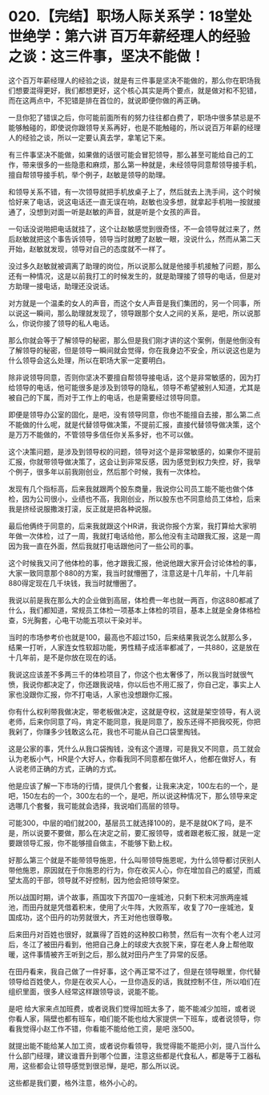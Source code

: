# 020.【完结】职场人际关系学：18堂处世绝学：第六讲  百万年薪经理人的经验之谈：这三件事，坚决不能做！

这个百万年薪经理人的经验之谈，就是有三件事是坚决不能做的，那么你在职场我们想要混得更好，我们都想更好，这个核心其实是两个要点，就是做对和不犯错，而在这两点中，不犯错是排在首位的，就说即便你做的再正确。

一旦你犯了错误之后，你可能前面所有的努力往往都白费了，职场中很多禁忌是不能够触碰的，即使说你跟领导关系再好，也是不能触碰的，所以说百万年薪的经理人的经验之谈，所以一定要认真去学，拿笔记下来。

有三件事坚决不能做，如果做的话很可能会冒犯领导，那么甚至可能给自己的工作，带来很多的一些隐患和麻烦，那么第一种就是，未经领导同意帮领导接手机，擅自帮领导接手机，举个例子，赵敏是领导的助理。

和领导关系不错，有一次领导就把手机放桌子上了，然后就去上洗手间，这个时候恰好来了电话，说这电话还一直无误在响，赵敏也没多想，就拿起手机啪一按就接通了，没想到对面一听是赵敏的声音，就是听是个女孩的声音。

一句话没说啪把电话就挂了，这个让赵敏感觉到很奇怪，不一会领导就过来了，然后赵敏就把这个事告诉领导，领导当时就瞪了赵敏一眼，没说什么，然而从第二天开始，赵敏就发现，领导对自己的态度就不一样了。

没过多久赵敏就被调离了助理的岗位，所以说那么就是他接手机接触了问题，那么还有一种情况，这是以前我打工的时候发生的，就是助理接了领导的电话，但是对方助理一接电话，助理还没说话。

对方就是一个温柔的女人的声音，而这个女人声音是我们集团的，另一个同事，所以说这一瞬间，那么助理就发现了，领导跟那个女人之间的关系，是吧，所以说那么，你说你接了领导的私人电话。

那么你就会等于了解领导的秘密，那么但是我们刚才讲的这个案例，倒是他倒没有了解领导的秘密，但是领导一瞬间就会觉得，你在我身边不安全，所以说这也是为什么领导会这么处理，所以在职场大家一定要明白。

除非说领导同意，否则你坚决不要擅自帮领导接电话，这个是非常敏感的，因为打给领导的电话，他可能很多是涉及到领导的隐私，领导不希望被别人知道，尤其是被自己的下属，而对于工作上的电话，也是需要经过领导同意。

即便是领导办公室的固化，是吧，没有领导同意，你也不能擅自去接，那么第二点不能做的什么呢，就是代替领导做决策，不提前汇报，直接代替领导做决策，这个是万万不能做的，不管领导多信任你关系多好，也不可以做。

这个决策问题，是涉及到领导权的问题，领导对这个是非常敏感的，如果你不提前汇报，你就带领导做决策了，这会让到非常反感，因为感觉到权力失控，好，我举个例子，很多年以前我刚创业，然后那个时候，我有一次体检。

发现有几个指标高，后来我就跟两个股东商量，我说你公司员工能不能也做个体检，因为公司很小，业绩也不高，我刚创业，所以股东也不同意给员工体检，后来我是挤经说服撒泼打滚，反正就是把各种说服。

最后他俩终于同意的，后来我就跟这个HR讲，我说你报个方案，我打算给大家明年做一次体检，过了一周，我就打电话给他，那么他没有主动跟我汇报，这是一周因为我一直在外面，然后我就打电话跟他问了一些公司的事。

这个时候我又问了他体检的事，他才跟我汇报，他说他跟大家开会讨论体检的事，大家一致同意那个880的方案，我当时就懵圈了，注意这是十几年前，十几年前880得定现在几千块钱，我当时就懵圈了。

我说以前是我在那么大的企业做到高层，体检费一年也就一两百，你这880都减了什么，我们都知道，常规员工体检一项基本上体检的项目，基本上就是全身体格检查，S光胸套，心电干功能五项以干染对半。

当时的市场参考价也就是100，最高也不超过150，后来结果我说怎么就那么多，结果一打听，人家连女性软超功能，男性精子成活率都减了，一共880，这是放在十几年前，是不是你放在现在的话。

我说这应该差不多两三千的体检项目了，你这个也太奢侈了，所以我当时就很气愤，我说你都决定了，你还跟我说啥，你以后也不用汇报了，你自己定，事实上人家也没跟你汇报，你不打电话，人家也没想跟你汇报。

你有什么权利带我做决定，带老板做决定，这就是夺权，这就是架空领导，有人说老师，后来你同意了吗，肯定不能同意，我是同意了，股东还得不把我咬死，你把我剁了，你赚多少钱敢这么花，我也不可能从自己口袋里掏钱。

这是公家的事，凭什么从我口袋掏钱，没有这个道理，可是我又不同意，员工就会认为老板小气，HR是个大好人，你看我同不同意都在做坏人，他都在做好人，有人说老师正确的方式，正确的方式。

他是应该了解一下市场的行情，提供几个套餐，让我来决定，100左右的一个，是吧，150左右的一个，300左右的一个，是吧，所以说这种情况下，那么领导来定选哪几个套餐，我可能就会选择，我说咱们高层的领导。

可能300，中层的咱们就200，基层员工就选择100的，是不是就OK了吗，是不是，所以说要不要做，那么在决定之前，要汇报领导，或者跟老板汇报，就是一定要跟领导汇报，你不能够擅自做主，不能够下勤上权。

好那么第三个就是不能带领导施恩，什么叫带领导施恩呢，为什么领导都讨厌别人带他施恩，原因就在于你施恩的行为，你在收买人心，你在增加自己的威望，而威望太高的干部，领导就不好控制，因为他会把领导架空。

所以战国时期，讲个故事，燕国攻下齐国70一座城池，只剩下积末河旅两座城池，而田丹就是凭借着积末，使用了火牛阵，大败燕军，收复了70一座城池，复国成功，这个田丹的功劳就很大，齐王对他也很尊敬。

后来田丹对百姓也很好，就赢得了百姓的这种胶口称赞，然后有一次有个老人过河后，冬江了被田丹看到，他把自己身上的球皮大衣脱下来，穿在老人身上帮他取暖，这件事情被齐王听到之后，那么就对田丹产生了异常的反感。

在田丹看来，我自己做了一件好事，这个再正常不过了，但是在领导眼里，你代替领导给百姓使人，你是在收买人心，一旦你造反的话，我就控制不住，所以咱们在组织里面，很多人经常这样跟领导谈，说能不能。

是吧 给大家来点加班费，或者说我们觉得加班太多了，能不能减少加班，或者说你看人家，隔壁也都有班车，咱们能不能也给大家提供一下班车，或者说领导，你看我觉得小赵工作不错，你看能不能给他工资，是吧 涨500。

就提出能不能给某人加工资，或者说你看领导，我觉得能不能把小刘，提八当什么什么部门经理，建议谁晋升到哪个位置，注意这些都是代食私人，都是等于工器私用，这些都会让领导感觉到很忌惮，是吧，那么所以说。

这些都是我们要，格外注意，格外小心的。